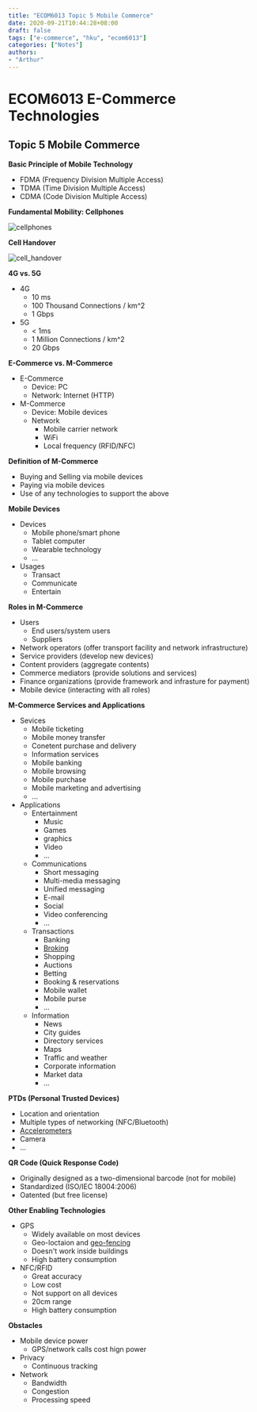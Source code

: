 ```yaml
---
title: "ECOM6013 Topic 5 Mobile Commerce"
date: 2020-09-21T10:44:28+08:00
draft: false
tags: ["e-commerce", "hku", "ecom6013"]
categories: ["Notes"]
authors:
- "Arthur"
---
```


# ECOM6013 E-Commerce Technologies

## Topic 5 Mobile Commerce

**Basic Principle of Mobile Technology**
* FDMA (Frequency Division Multiple Access)
* TDMA (Time Division Multiple Access)
* CDMA (Code Division Multiple Access)

**Fundamental Mobility: Cellphones**

![cellphones](https://cdn.jsdelivr.net/gh/pseudoyu/image_hosting@master/hugo_images/cellphones.png)

**Cell Handover**

![cell_handover](https://cdn.jsdelivr.net/gh/pseudoyu/image_hosting@master/hugo_images/cell_handover.png)

**4G vs. 5G**
* 4G
  * 10 ms
  * 100 Thousand Connections / km^2
  * 1 Gbps
* 5G
  * < 1ms
  * 1 Million Connections / km^2
  * 20 Gbps

**E-Commerce vs. M-Commerce**
* E-Commerce
  * Device: PC
  * Network: Internet (HTTP)
* M-Commerce
  * Device: Mobile devices
  * Network
    * Mobile carrier network
    * WiFi
    * Local frequency (RFID/NFC)

**Definition of M-Commerce**
* Buying and Selling via mobile devices
* Paying via mobile devices
* Use of any technologies to support the above

**Mobile Devices**
* Devices
  * Mobile phone/smart phone
  * Tablet computer
  * Wearable technology
  * ...
* Usages
  * Transact
  * Communicate
  * Entertain

**Roles in M-Commerce**
* Users
  * End users/system users
  * Suppliers
* Network operators (offer transport facility and network infrastructure)
* Service providers (develop new devices)
* Content providers (aggregate contents)
* Commerce mediators (provide solutions and services)
* Finance organizations (provide framework and infrasture for payment)
* Mobile device (interacting with all roles)

**M-Commerce Services and Applications**
* Sevices
  * Mobile ticketing
  * Mobile money transfer
  * Conetent purchase and delivery
  * Information services
  * Mobile banking
  * Mobile browsing
  * Mobile purchase
  * Mobile marketing and advertising
  * ...
* Applications
  * Entertainment
    * Music
    * Games
    * graphics
    * Video
    * ...
  * Communications
    * Short messaging
    * Multi-media messaging
    * Unified messaging
    * E-mail
    * Social
    * Video conferencing
    * ...
  * Transactions
    * Banking
    * [Broking](https://www.merriam-webster.com/dictionary/broking)
    * Shopping
    * Auctions
    * Betting
    * Booking & reservations
    * Mobile wallet
    * Mobile purse
    * ...
  * Information
    * News
    * City guides
    * Directory services
    * Maps
    * Traffic and weather
    * Corporate information
    * Market data
    * ...

**PTDs (Personal Trusted Devices)**
* Location and orientation
* Multiple types of networking (NFC/Bluetooth)
* [Accelerometers](https://www.merriam-webster.com/dictionary/accelerometers)
* Camera
* ...

**QR Code (Quick Response Code)**
* Originally designed as a two-dimensional barcode (not for mobile)
* Standardized (ISO/IEC 18004:2006)
* Oatented (but free license)

**Other Enabling Technologies**
* GPS
  * Widely available on most devices
  * Geo-loctaion and [geo-fencing](https://buildfire.com/what-is-geofencing/)
  * Doesn't work inside buildings
  * High battery consumption
* NFC/RFID
  * Great accuracy
  * Low cost
  * Not support on all devices
  * 20cm range
  * High battery consumption

**Obstacles**
* Mobile device power
  * GPS/network calls cost hign power
* Privacy
  * Continuous tracking
* Network
  * Bandwidth
  * Congestion
  * Processing speed